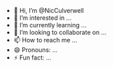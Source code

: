 - 👋 Hi, I’m @NicCulverwell
- 👀 I’m interested in ...
- 🌱 I’m currently learning ...
- 💞️ I’m looking to collaborate on ...
- 📫 How to reach me ...
- 😄 Pronouns: ...
- ⚡ Fun fact: ...

<!---
NicCulverwell/NicCulverwell is a ✨ special ✨ repository because its `README.md` (this file) appears on your GitHub profile.
You can click the Preview link to take a look at your changes.
--->
